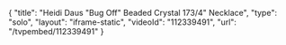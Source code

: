 {
    "title": "Heidi Daus \"Bug Off\" Beaded Crystal 173\/4\" Necklace",
    "type": "solo",
    "layout": "iframe-static",
    "videoId": "112339491",
    "url": "\/tvpembed\/112339491"
}